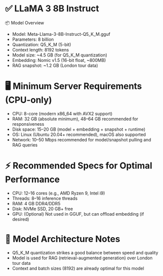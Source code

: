 ✅ LLaMA 3 8B Instruct
=
📦 Model Overview
- Model: Meta-Llama-3-8B-Instruct-Q5_K_M.gguf
- Parameters: 8 billion
- Quantization: Q5_K_M (5-bit)
- Context length: 8192 tokens
- Model size: ~4.5 GB (for Q5_K_M quantization)
- Embedding: Nomic v1.5 (16-bit float, ~800MB)
- RAG snapshot: ~1.2 GB (London tour data)

🖥️ Minimum Server Requirements (CPU-only)
=
- CPU: 8-core (modern x86_64 with AVX2 support)
- RAM: 32 GB (absolute minimum), 48–64 GB recommended for responsiveness
- Disk space: 15–20 GB (model + embedding + snapshot + runtime)
- OS: Linux (Ubuntu 20.04+ recommended), macOS also supported
- Network: 10–50 Mbps recommended for model/snapshot pulling and RAG queries

⚡ Recommended Specs for Optimal Performance
=
- CPU: 12–16 cores (e.g., AMD Ryzen 9, Intel i9)
- Threads: 8–16 inference threads
- RAM: 4 GB DDR4/DDR5
- Disk: NVMe SSD, 20 GB+ free
- GPU: (Optional)	Not used in GGUF, but can offload embedding (if desired)


🧠 Model Architecture Notes
=
- Q5_K_M quantization strikes a good balance between speed and quality
- Model is used for RAG (retrieval-augmented generation) over London tour data
- Context and batch sizes (8192) are already optimal for this model
